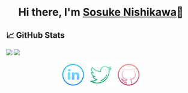<div align="center">
  <h1>Hi there, I'm <a href="https://Sosuke115.github.io/">Sosuke Nishikawa</a>👋</h1> 	   
</div>


## 📈 GitHub Stats

<!-- https://github.com/anuraghazra/github-readme-stats -->

<p float="center">
<a> <img src="https://github-readme-stats.vercel.app/api?username=Sosuke115&show_icons=true&include_all_commits=true&hide=contribs,prs,issues&theme=tokyonight" /></a>
<a> <img  src="https://github-readme-stats.vercel.app/api/top-langs/?username=Sosuke115&layout=compact&theme=tokyonight"/></a>
</p>


<div align="center">

<a href="https://www.linkedin.com/in/sosuke-nishikawa-2100581a0/"><img height="70" alt="Linkedin" src="https://raw.githubusercontent.com/iamruveyda/images/dcc32c5462b403fb6dacac352ff02ed58ef8ee84/Social%20Media/linkedin.svg" ></a>
<a href="http://twitter.com/ponyo_ponyo115"><img height="70" alt="Twitter" src="https://raw.githubusercontent.com/iamruveyda/images/dcc32c5462b403fb6dacac352ff02ed58ef8ee84/Social%20Media/twitter.svg" ></a>
<a href="https://github.com/Sosuke115"><img height="70" alt="Github" src="https://raw.githubusercontent.com/iamruveyda/images/dcc32c5462b403fb6dacac352ff02ed58ef8ee84/Social%20Media/github.svg" ></a>

</div>


<!-- 

Here are some ideas to get you started:

- 🔭 I’m currently working on ...
- 🌱 I’m currently learning ...
- 👯 I’m looking to collaborate on ...
- 🤔 I’m looking for help with ...
- 💬 Ask me about ...
- 📫 How to reach me: ...
- 😄 Pronouns: ...
- ⚡ Fun fact: ...

-->
